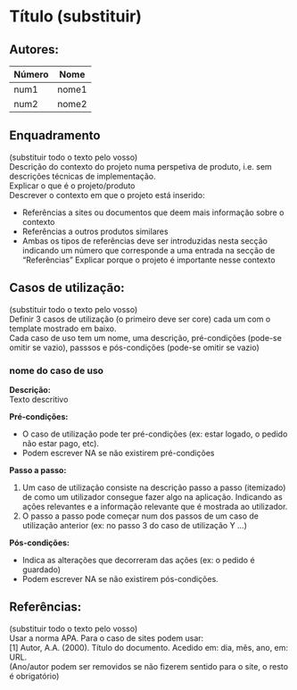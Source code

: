 # Título (substituir)



## Autores:

| Número | Nome |
|--------|------|
|  num1  | nome1 |
|  num2  | nome2 |

## Enquadramento
(substituir todo o texto pelo vosso) \
Descrição do contexto do projeto numa perspetiva de produto, i.e. sem descrições técnicas de implementação. \
Explicar o que é o projeto/produto \
Descrever o contexto em que o projeto está inserido:
- Referências a sites ou documentos que deem mais informação sobre o contexto
- Referências a outros produtos similares
- Ambas os tipos de referências deve ser introduzidas nesta secção indicando um número que corresponde a uma entrada na secção de “Referências”
Explicar porque o projeto é importante nesse contexto

## Casos de utilização:
(substituir todo o texto pelo vosso) \
Definir 3 casos de utilização (o primeiro deve ser core) cada um com o template mostrado em baixo. \
Cada caso de uso tem um nome, uma descrição, pré-condições (pode-se omitir se vazio), passsos e pós-condições (pode-se omitir se vazio)

### nome do caso de uso
**Descrição:** \
Texto descritivo

**Pré-condições:**
- O caso de utilização pode ter pré-condições (ex: estar logado, o pedido não estar pago, etc). 
- Podem escrever NA se não existirem pré-condições 

**Passo a passo:**
1. Um caso de utilização consiste na descrição passo a passo (itemizado) de como um utilizador consegue fazer algo na aplicação. Indicando as ações relevantes e a informação relevante que é mostrada ao utilizador.
1. O passo a passo pode começar num dos passos de um caso de utilização anterior (ex: no passo 3 do caso de utilização Y …) 

**Pós-condições:**
- Indica as alterações que decorreram das ações (ex: o pedido é guardado)
- Podem escrever NA se não existirem pós-condições.


## Referências:
(substituir todo o texto pelo vosso) \
Usar a norma APA. Para o caso de sites podem usar: \
[1] Autor, A.A. (2000). Título do documento. Acedido em: dia, mês, ano, em: URL. \
(Ano/autor podem ser removidos se não fizerem sentido para o site, o resto é obrigatório)
